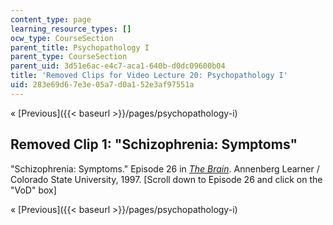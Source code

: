 ```yaml
---
content_type: page
learning_resource_types: []
ocw_type: CourseSection
parent_title: Psychopathology I
parent_type: CourseSection
parent_uid: 3d51e6ac-e4c7-aca1-640b-d0dc09600b04
title: 'Removed Clips for Video Lecture 20: Psychopathology I'
uid: 283e69d6-7e3e-05a7-d0a1-52e3af97551a
---
```


« [Previous]({{< baseurl >}}/pages/psychopathology-i)

Removed Clip 1: "Schizophrenia: Symptoms"
-----------------------------------------

"Schizophrenia: Symptoms." Episode 26 in [_The Brain_](http://www.learner.org/resources/series142.html). Annenberg Learner / Colorado State University, 1997. \[Scroll down to Episode 26 and click on the "VoD" box\]

« [Previous]({{< baseurl >}}/pages/psychopathology-i)